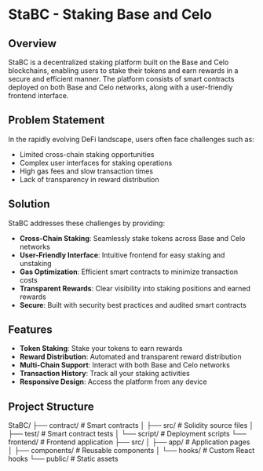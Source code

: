 # StaBC - Staking Base and Celo

## Overview
StaBC is a decentralized staking platform built on the Base and Celo blockchains, enabling users to stake their tokens and earn rewards in a secure and efficient manner. The platform consists of smart contracts deployed on both Base and Celo networks, along with a user-friendly frontend interface.

## Problem Statement
In the rapidly evolving DeFi landscape, users often face challenges such as:
- Limited cross-chain staking opportunities
- Complex user interfaces for staking operations
- High gas fees and slow transaction times
- Lack of transparency in reward distribution

## Solution
StaBC addresses these challenges by providing:
- **Cross-Chain Staking**: Seamlessly stake tokens across Base and Celo networks
- **User-Friendly Interface**: Intuitive frontend for easy staking and unstaking
- **Gas Optimization**: Efficient smart contracts to minimize transaction costs
- **Transparent Rewards**: Clear visibility into staking positions and earned rewards
- **Secure**: Built with security best practices and audited smart contracts

## Features
- **Token Staking**: Stake your tokens to earn rewards
- **Reward Distribution**: Automated and transparent reward distribution
- **Multi-Chain Support**: Interact with both Base and Celo networks
- **Transaction History**: Track all your staking activities
- **Responsive Design**: Access the platform from any device

## Project Structure

StaBC/ 
├── contract/ # Smart contracts 
│ ├── src/ # Solidity source files 
│ ├── test/ # Smart contract tests 
│ └── script/ # Deployment scripts 
└── frontend/ # Frontend application 
    ├── src/ 
    │ ├── app/ # Application pages 
    │ ├── components/ # Reusable components 
    │ └── hooks/ # Custom React hooks 
    └── public/ # Static assets